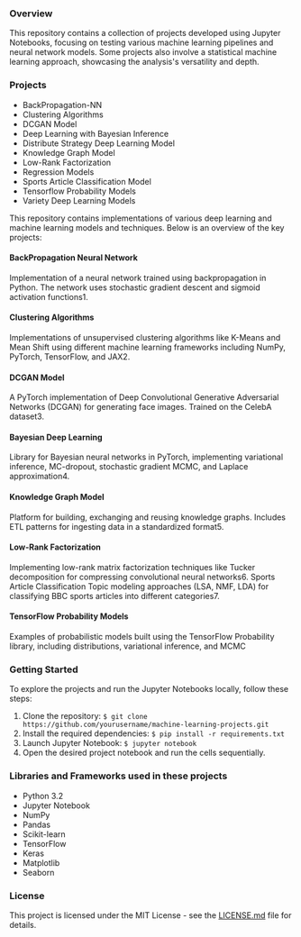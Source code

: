 ### Overview
This repository contains a collection of projects developed using Jupyter Notebooks, focusing on testing various machine learning pipelines and neural network models. Some projects also involve a statistical machine learning approach, showcasing the analysis's versatility and depth.

### Projects
- BackPropagation-NN
- Clustering Algorithms
- DCGAN Model
- Deep Learning with Bayesian Inference
 - Distribute Strategy Deep Learning Model
- Knowledge Graph Model
- Low-Rank Factorization
- Regression Models
- Sports Article Classification Model
- Tensorflow Probability Models
- Variety Deep Learning Models

This repository contains implementations of various deep learning and machine learning models and techniques. Below is an overview of the key projects:
#### BackPropagation Neural Network
Implementation of a neural network trained using backpropagation in Python. The network uses stochastic gradient descent and sigmoid activation functions1.
#### Clustering Algorithms
Implementations of unsupervised clustering algorithms like K-Means and Mean Shift using different machine learning frameworks including NumPy, PyTorch, TensorFlow, and JAX2.
#### DCGAN Model
A PyTorch implementation of Deep Convolutional Generative Adversarial Networks (DCGAN) for generating face images. Trained on the CelebA dataset3.
#### Bayesian Deep Learning
Library for Bayesian neural networks in PyTorch, implementing variational inference, MC-dropout, stochastic gradient MCMC, and Laplace approximation4.
#### Knowledge Graph Model
Platform for building, exchanging and reusing knowledge graphs. Includes ETL patterns for ingesting data in a standardized format5.
#### Low-Rank Factorization
Implementing low-rank matrix factorization techniques like Tucker decomposition for compressing convolutional neural networks6.
Sports Article Classification
Topic modeling approaches (LSA, NMF, LDA) for classifying BBC sports articles into different categories7.
#### TensorFlow Probability Models
Examples of probabilistic models built using the TensorFlow Probability library, including distributions, variational inference, and MCMC

### Getting Started
To explore the projects and run the Jupyter Notebooks locally, follow these steps:
1. Clone the repository: `$ git clone https://github.com/yourusername/machine-learning-projects.git`
2. Install the required dependencies: `$ pip install -r requirements.txt`
3. Launch Jupyter Notebook: `$ jupyter notebook`
4. Open the desired project notebook and run the cells sequentially.

### Libraries and Frameworks used in these projects
- Python 3.2
- Jupyter Notebook
- NumPy
- Pandas
- Scikit-learn
- TensorFlow
- Keras
- Matplotlib
- Seaborn

### License
This project is licensed under the MIT License - see the [LICENSE.md](LICENSE.md) file for details.
